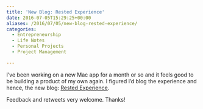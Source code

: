 ```yaml
---
title: 'New Blog: Rested Experience'
date: 2016-07-05T15:29:25+00:00
aliases: /2016/07/05/new-blog-rested-experience/
categories:
  - Entrepreneurship
  - Life Notes
  - Personal Projects
  - Project Management

---
```

I&#8217;ve been working on a new Mac app for a month or so and it feels good to be building a product of my own again. I figured I&#8217;d blog the experience and hence, the new blog: [Rested Experience][1].

Feedback and retweets very welcome. Thanks!

 [1]: http://restedexperience.com/